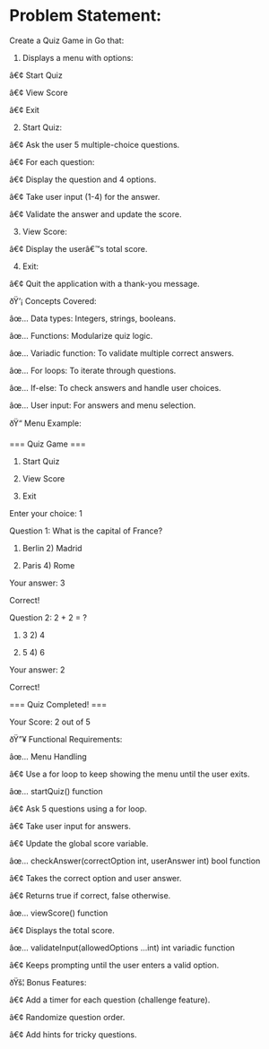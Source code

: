 # Problem Statement:

Create a Quiz Game in Go that:

1. Displays a menu with options:

â€¢ Start Quiz

â€¢ View Score

â€¢ Exit

2. Start Quiz:

â€¢ Ask the user 5 multiple-choice questions.

â€¢ For each question:

â€¢ Display the question and 4 options.

â€¢ Take user input (1-4) for the answer.

â€¢ Validate the answer and update the score.

3. View Score:

â€¢ Display the userâ€™s total score.

4. Exit:

â€¢ Quit the application with a thank-you message.

ðŸ’¡ Concepts Covered:

âœ… Data types: Integers, strings, booleans.

âœ… Functions: Modularize quiz logic.

âœ… Variadic function: To validate multiple correct answers.

âœ… For loops: To iterate through questions.

âœ… If-else: To check answers and handle user choices.

âœ… User input: For answers and menu selection.

ðŸ“ Menu Example:

=== Quiz Game ===

1. Start Quiz

2. View Score

3. Exit

Enter your choice: 1

Question 1: What is the capital of France?

1. Berlin 2) Madrid

2. Paris 4) Rome

Your answer: 3

Correct!

Question 2: 2 + 2 = ?

1. 3 2) 4

2. 5 4) 6

Your answer: 2

Correct!

=== Quiz Completed! ===

Your Score: 2 out of 5

ðŸ”¥ Functional Requirements:

âœ… Menu Handling

â€¢ Use a for loop to keep showing the menu until the user exits.

âœ… startQuiz() function

â€¢ Ask 5 questions using a for loop.

â€¢ Take user input for answers.

â€¢ Update the global score variable.

âœ… checkAnswer(correctOption int, userAnswer int) bool function

â€¢ Takes the correct option and user answer.

â€¢ Returns true if correct, false otherwise.

âœ… viewScore() function

â€¢ Displays the total score.

âœ… validateInput(allowedOptions ...int) int variadic function

â€¢ Keeps prompting until the user enters a valid option.

ðŸš¦ Bonus Features:

â€¢ Add a timer for each question (challenge feature).

â€¢ Randomize question order.

â€¢ Add hints for tricky questions.
